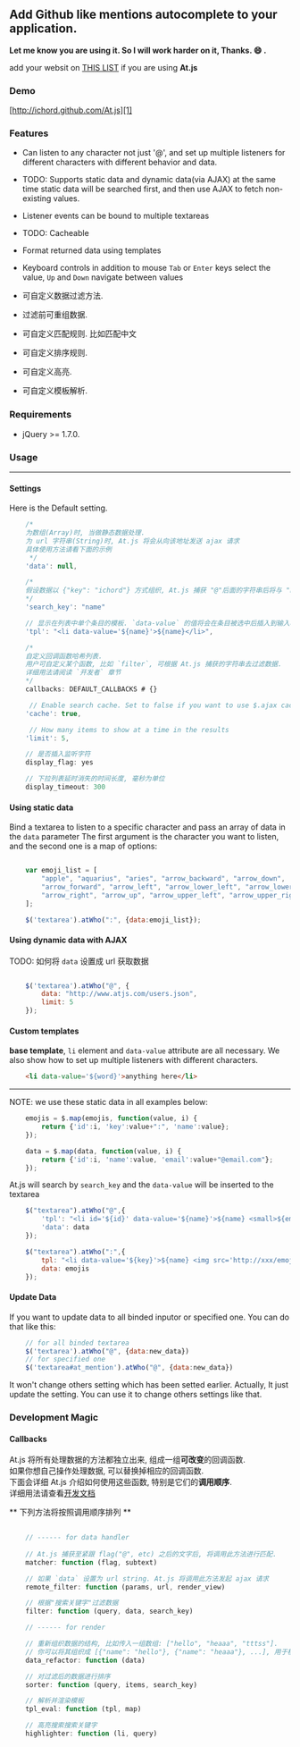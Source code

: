 
## Add Github like mentions autocomplete to your application.

**Let me know you are using it. So I will work harder on it, Thanks. :smile: .**  

add your websit on [THIS LIST](https://github.com/ichord/At.js/wiki/Sites) if you are using **At.js**


### Demo

[http://ichord.github.com/At.js][1]


### Features

* Can listen to any character
    not just '@', and set up multiple listeners for different characters with different behavior and data.
* TODO: Supports static data and dynamic data(via AJAX) at the same time
    static data will be searched first, and then use AJAX to fetch non-existing values.
* Listener events can be bound to multiple textareas
* TODO: Cacheable
* Format returned data using templates
* Keyboard controls in addition to mouse
    `Tab` or `Enter` keys select the value, `Up` and `Down` navigate between values

* 可自定义数据过滤方法.
* 过滤前可重组数据.
* 可自定义匹配规则. 比如匹配中文
* 可自定义排序规则.
* 可自定义高亮.
* 可自定义模板解析.


### Requirements
* jQuery >= 1.7.0.


### Usage

---


#### Settings

Here is the Default setting.

```javascript
    /*
    为数组(Array)时, 当做静态数据处理.
    为 url 字符串(String)时, At.js 将会从向该地址发送 ajax 请求
    具体使用方法请看下面的示例
     */
    'data': null,

    /*
    假设数据以 {"key": "ichord"} 方式组织, At.js 捕获 "@"后面的字符串后将与 "key" 对应的值进行匹配.
    */
    'search_key': "name"

    // 显示在列表中单个条目的模板. `data-value` 的值将会在条目被选中后插入到输入框里
    'tpl': "<li data-value='${name}'>${name}</li>",

    /*
    自定义回调函数哈希列表.
    用户可自定义某个函数, 比如 `filter`, 可根据 At.js 捕获的字符串去过滤数据.
    详细用法请阅读 `开发者` 章节
    */
    callbacks: DEFAULT_CALLBACKS # {}

     // Enable search cache. Set to false if you want to use $.ajax cache.
    'cache': true,

     // How many items to show at a time in the results
    'limit': 5,

    // 是否插入监听字符
    display_flag: yes

    // 下拉列表延时消失的时间长度, 毫秒为单位
    display_timeout: 300
```


#### Using static data

Bind a textarea to listen to a specific character and pass an array of data in the `data` parameter
The first argument is the character you want to listen, and the second one is a map of options:

``` javascript

    var emoji_list = [
        "apple", "aquarius", "aries", "arrow_backward", "arrow_down",
        "arrow_forward", "arrow_left", "arrow_lower_left", "arrow_lower_right",
        "arrow_right", "arrow_up", "arrow_upper_left", "arrow_upper_right"
    ];

    $('textarea').atWho(":", {data:emoji_list});

```


#### Using dynamic data with AJAX

TODO: 如何将 `data` 设置成 url 获取数据

``` javascript

    $('textarea').atWho("@", {
        data: "http://www.atjs.com/users.json", 
        limit: 5
    });

```


#### Custom templates

**base template**, `li` element and `data-value` attribute are all necessary.
We also show how to set up multiple listeners with different characters.

``` html
    <li data-value='${word}'>anything here</li>
```

---

NOTE: we use these static data in all examples below:

``` javascript
    emojis = $.map(emojis, function(value, i) {
        return {'id':i, 'key':value+":", 'name':value};
    });

    data = $.map(data, function(value, i) {
        return {'id':i, 'name':value, 'email':value+"@email.com"};
    });
```

At.js will search by `search_key` and the `data-value` will be inserted to the textarea

``` javascript
    $("textarea").atWho("@",{
        'tpl': "<li id='${id}' data-value='${name}'>${name} <small>${email}</small></li>",
        'data': data
    });
```

``` javascript
    $("textarea").atWho(":",{
        tpl: "<li data-value='${key}'>${name} <img src='http://xxx/emoji/${name}.png' height='20' width='20' /></li>",
        data: emojis
    });
```


#### Update Data

If you want to update data to all binded inputor or specified one. You can do that like this:

``` javascript
    // for all binded textarea
    $('textarea').atWho("@", {data:new_data})
    // for specified one
    $('textarea#at_mention').atWho("@", {data:new_data})
```

It won't change others setting which has been setted earlier.
Actually, It just update the setting. You can use it to change others settings like that.

### Development Magic

#### Callbacks
At.js 将所有处理数据的方法都独立出来, 组成一组**可改变**的回调函数.  
如果你想自己操作处理数据, 可以替换掉相应的回调函数.  
下面会详细 At.js 介绍如何使用这些函数, 特别是它们的**调用顺序**.  
详细用法请查看[开发文档]("#todo")

** 下列方法将按照调用顺序排列 **

```javascript
    
    // ------ for data handler
    
    // At.js 捕获至紧跟 flag("@", etc) 之后的文字后, 将调用此方法进行匹配.
    matcher: function (flag, subtext)

    // 如果 `data` 设置为 url string. At.js 将调用此方法发起 ajax 请求
    remote_filter: function (params, url, render_view)

    // 根据"搜索关键字"过滤数据
    filter: function (query, data, search_key)

    // ------ for render

    // 重新组织数据的结构, 比如传入一组数组: ["hello", "heaaa", "tttss"]. 
    // 你可以将其组织成 [{"name": "hello"}, {"name": "heaaa"}, ...], 用于模板渲染
    data_refactor: function (data)

    // 对过滤后的数据进行排序
    sorter: function (query, items, search_key)

    // 解析并渲染模板
    tpl_eval: function (tpl, map)

    // 高亮搜索搜索关键字
    highlighter: function (li, query)
```

[1]: http://ichord.github.com/At.js
